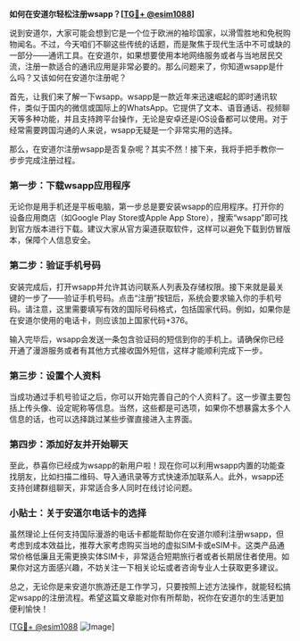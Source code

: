**如何在安道尔轻松注册wsapp？[[TG💪+ @esim1088](https://t.me/s/esim1088)]**

说到安道尔，大家可能会想到它是一个位于欧洲的袖珍国家，以滑雪胜地和免税购物闻名。不过，今天咱们不聊这些传统的话题，而是聚焦于现代生活中不可或缺的一部分——通讯工具。在安道尔，如果想要使用本地网络服务或者与当地居民交流，注册一款适合的通讯应用是非常必要的。那么问题来了，你知道wsapp是什么吗？又该如何在安道尔注册呢？

首先，让我们来了解一下wsapp。wsapp是一款近年来迅速崛起的即时通讯软件，类似于国内的微信或国际上的WhatsApp。它提供了文本、语音通话、视频聊天等多种功能，并且支持跨平台操作，无论是安卓还是iOS设备都可以使用。对于经常需要跨国沟通的人来说，wsapp无疑是一个非常实用的选择。

那么，在安道尔注册wsapp是否复杂呢？其实不然！接下来，我将手把手教你一步步完成注册过程。

### 第一步：下载wsapp应用程序

无论你是用手机还是平板电脑，第一步总是要安装wsapp的应用程序。打开你的设备应用商店（如Google Play Store或Apple App Store），搜索“wsapp”即可找到官方版本进行下载。建议大家从官方渠道获取软件，这样可以避免下载到仿冒版本，保障个人信息安全。

### 第二步：验证手机号码

安装完成后，打开wsapp并允许其访问联系人列表及存储权限。接下来就是最关键的一步了——验证手机号码。点击“注册”按钮后，系统会要求输入你的手机号码。请注意，这里需要填写有效的国际号码格式，包括国家代码。例如，如果你是在安道尔使用的电话卡，则应该加上国家代码+376。

输入完毕后，wsapp会发送一条包含验证码的短信到你的手机上。请确保你已经开通了漫游服务或者有其他方式接收国外短信，这样才能顺利完成下一步。

### 第三步：设置个人资料

当成功通过手机号验证之后，你可以开始完善自己的个人资料了。这一步骤主要包括上传头像、设定昵称等信息。当然，这些都是可选项，如果你不想暴露太多个人信息的话，也可以选择跳过某些步骤直接进入主界面。

### 第四步：添加好友并开始聊天

至此，恭喜你已经成为wsapp的新用户啦！现在你可以利用wsapp内置的功能查找朋友，比如扫描二维码、导入通讯录等方式快速添加联系人。此外，wsapp还支持创建群组聊天，非常适合多人同时在线讨论问题。

### 小贴士：关于安道尔电话卡的选择

虽然理论上任何支持国际漫游的电话卡都能帮助你在安道尔顺利注册wsapp，但考虑到成本效益比，推荐大家考虑购买当地的虚拟SIM卡或eSIM卡。这类产品通常价格低廉且无需更换实体SIM卡，非常适合短期旅行者或者长期居住者使用。如果你对这方面感兴趣，不妨关注一下相关论坛或者咨询专业人士获取更多建议。

总之，无论你是来安道尔旅游还是工作学习，只要按照上述方法操作，就能轻松搞定wsapp的注册流程。希望这篇文章能对你有所帮助，祝你在安道尔的生活更加便利愉快！

[[TG💪+ @esim1088](https://t.me/s/esim1088) ![Image](https://i.postimg.cc/4NQfJmqS/Snipaste-2025-05-13-00-14-12.png)]